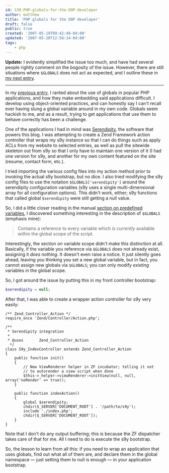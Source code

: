 ```yaml
---
id: 139-PHP-globals-for-the-OOP-developer
author: matthew
title: 'PHP globals for the OOP developer'
draft: false
public: true
created: '2007-05-19T09:42:48-04:00'
updated: '2007-05-20T12:58:14-04:00'
tags:
    - php
---
```

**Update:** I evidently simplified the issue too much, and have had several
people rightly comment on the bogosity of the issue. However, there are still
situations where `$GLOBALS` does not act as expected, and I outline these in
[my next entry](/blog/140-globals-continued.html).

* * * * *

In my [previous entry](/matthew/archives/138-Start-Writing-Embeddable-Applications.html),
I ranted about the use of globals in popular PHP applications, and how they
make embedding said applications difficult. I develop using object-oriented
practices, and can honestly say I can't recall ever having slung a global
variable around in my own code. Globals seem hackish to me, and as a result,
trying to get applications that use them to behave correctly has been a
challenge.

One of the applications I had in mind was [Serendipity](http://www.s9y.org),
the software that powers this blog. I was attempting to create a Zend Framework
action controller that wraps my s9y instance so that I can do things such as
apply ACLs from my website to selected entries, as well as pull the sitewide
skeleton out from s9y so that I only have to maintain one version of it (I had
one version for s9y, and another for my own content featured on the site
(resume, contact form, etc.).

I tried importing the various config files into my action method prior to
invoking the actual s9y bootstrap, but no dice. I also tried modifying the s9y
config files to use the notation `$GLOBALS['serendipity']` around the
serendipity configuration variables (s9y uses a single multi-dimensional array
for all configuration options). This didn't work, either; s9y functions that
called global `$serendipity` were still getting a null value.

So, I did a little closer reading in the manual [section on predefined
variables](http://php.net/language.variables.predefined), I discovered
something interesting in the description of `$GLOBALS` (emphasis mine):

> Contains a reference to every variable which is *currently* available within
> the global scope of the script.

Interestingly, the section on variable scope didn't make this distinction at
all. Basically, if the variable you reference via `$GLOBALS` does not already
exist, assigning it *does nothing*. It doesn't even raise a notice. It just
silently goes ahead, leaving you thinking you set a new global variable, but in
fact, you cannot assign new globals via `$GLOBALS`; you can only modify
*existing* variables in the global scope.

So, I got around the issue by putting this in my front controller bootstrap:

```php
$serendipity = null;
```

After that, I was able to create a wrapper action controller for s9y very easily:

```
/** Zend_Controller_Action */
require_once 'Zend/Controller/Action.php';

/**
 * Serendipity integration
 * 
 * @uses       Zend_Controller_Action
  */
class S9y_IndexController extends Zend_Controller_Action
{
    public function init()
    {
        // New ViewRenderer helper in ZF incubator; telling it not
        // to autorender a view script when done
        $this->_helper->viewRenderer->initView(null, null, array('noRender' => true));
    }

    public function indexAction()
    {
        global $serendipity;
        chdir($_SERVER['DOCUMENT_ROOT'] . '/path/to/s9y');
        include './index.php';
        chdir($_SERVER['DOCUMENT_ROOT']);
    }
}
```

Note that I don't do any output buffering; this is because the ZF dispatcher
takes care of that for me. All I need to do is execute the s9y bootstrap.

So, the lesson to learn from all this: if you need to wrap an application that
uses globals, find out what all of them are, and declare them in the global
namespace — just setting them to null is enough — in your application
bootstrap.
